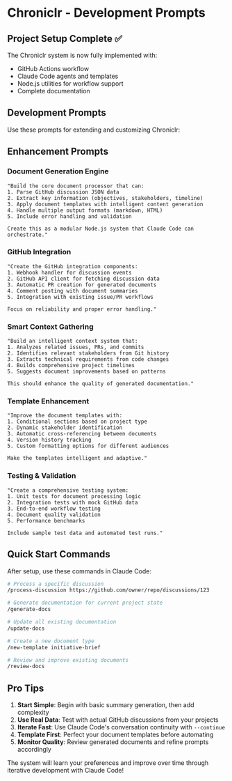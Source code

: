 # Chroniclr - Development Prompts

## Project Setup Complete ✅

The Chroniclr system is now fully implemented with:
- GitHub Actions workflow
- Claude Code agents and templates  
- Node.js utilities for workflow support
- Complete documentation

## Development Prompts

Use these prompts for extending and customizing Chroniclr:

## Enhancement Prompts

### Document Generation Engine
```
"Build the core document processor that can:
1. Parse GitHub discussion JSON data
2. Extract key information (objectives, stakeholders, timeline)
3. Apply document templates with intelligent content generation
4. Handle multiple output formats (markdown, HTML)
5. Include error handling and validation

Create this as a modular Node.js system that Claude Code can orchestrate."
```

### GitHub Integration
```
"Create the GitHub integration components:
1. Webhook handler for discussion events  
2. GitHub API client for fetching discussion data
3. Automatic PR creation for generated documents
4. Comment posting with document summaries
5. Integration with existing issue/PR workflows

Focus on reliability and proper error handling."
```

### Smart Context Gathering
```
"Build an intelligent context system that:
1. Analyzes related issues, PRs, and commits
2. Identifies relevant stakeholders from Git history
3. Extracts technical requirements from code changes
4. Builds comprehensive project timelines
5. Suggests document improvements based on patterns

This should enhance the quality of generated documentation."
```

### Template Enhancement
```
"Improve the document templates with:
1. Conditional sections based on project type
2. Dynamic stakeholder identification
3. Automatic cross-referencing between documents  
4. Version history tracking
5. Custom formatting options for different audiences

Make the templates intelligent and adaptive."
```

### Testing & Validation
```
"Create a comprehensive testing system:
1. Unit tests for document processing logic
2. Integration tests with mock GitHub data
3. End-to-end workflow testing
4. Document quality validation
5. Performance benchmarks

Include sample test data and automated test runs."
```

## Quick Start Commands

After setup, use these commands in Claude Code:

```bash
# Process a specific discussion
/process-discussion https://github.com/owner/repo/discussions/123

# Generate documentation for current project state
/generate-docs

# Update all existing documentation
/update-docs

# Create a new document type
/new-template initiative-brief

# Review and improve existing documents  
/review-docs
```

## Pro Tips

1. **Start Simple**: Begin with basic summary generation, then add complexity
2. **Use Real Data**: Test with actual GitHub discussions from your projects  
3. **Iterate Fast**: Use Claude Code's conversation continuity with `--continue`
4. **Template First**: Perfect your document templates before automating
5. **Monitor Quality**: Review generated documents and refine prompts accordingly

The system will learn your preferences and improve over time through iterative development with Claude Code!
